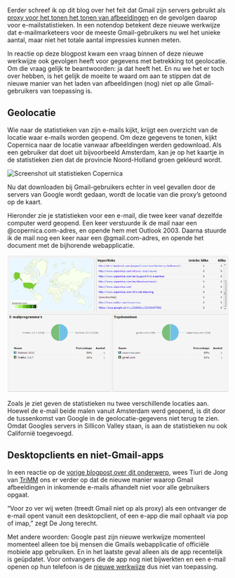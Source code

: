 Eerder schreef ik op dit blog over het feit dat Gmail zijn servers
gebruikt als [proxy voor het tonen het tonen van
afbeeldingen](http://www.copernica.com/nl/blog/gmail-toont-afbeelding-standaard-gevolgen-voor-statistieken "Gmail toont afbeelding standaard, gevolgen voor statistieken")
en de gevolgen daarop voor e-mailstatistieken. In een notendop betekent
deze nieuwe werkwijze dat e-mailmarketeers voor de meeste
Gmail-gebruikers nu wel het unieke aantal, maar niet het totale aantal
impressies kunnen meten.

In reactie op deze blogpost kwam een vraag binnen of deze nieuwe
werkwijze ook gevolgen heeft voor gegevens met betrekking tot
geolocatie. Om die vraag gelijk te beantwoorden: ja dat heeft het. En nu
we het er toch over hebben, is het gelijk de moeite te waard om aan te
stippen dat de nieuwe manier van het laden van afbeeldingen (nog) niet
op alle Gmail-gebruikers van toepassing is.

Geolocatie
----------

Wie naar de statistieken van zijn e-mails kijkt, krijgt een overzicht
van de locatie waar e-mails worden geopend. Om deze gegevens te tonen,
kijkt Copernica naar de locatie vanwaar afbeeldingen werden gedownload.
Als een gebruiker dat doet uit bijvoorbeeld Amsterdam, kan je op het
kaartje in de statistieken zien dat de provincie Noord-Holland groen
gekleurd wordt.

![Screenshot uit statistieken
Copernica](../images/copernica-gmail.png "Screenshot uit statistieken Copernica")

Nu dat downloaden bij Gmail-gebruikers echter in veel gevallen door de
servers van Google wordt gedaan, wordt de locatie van die proxy’s
getoond op de kaart.

Hieronder zie je statistieken voor een e-mail, die twee keer vanaf
dezelfde computer werd geopend. Een keer verstuurde ik de mail naar een
@copernica.com-adres, en opende hem met Outlook 2003. Daarna stuurde ik
de mail nog een keer naar een @gmail.com-adres, en opende het document
met de bijhorende webapplicatie.

[![](../images/geo-copernica.png)](articlesblog/geo-locatie-groot.png "Klik voor grotere versie (opent in nieuw scherm")

Zoals je ziet geven de statistieken nu twee verschillende locaties aan.
Hoewel de e-mail beide malen vanuit Amsterdam werd geopend, is dit door
de tussenkomst van Google in de geolocatie-gegevens niet terug te zien.
Omdat Googles servers in Sillicon Valley staan, is aan de statistieken
nu ook Californië toegevoegd.

Desktopclients en niet-Gmail-apps
---------------------------------

In een reactie op de [vorige blogpost over dit
onderwerp](http://www.copernica.com/nl/blog/gmail-toont-afbeelding-standaard-gevolgen-voor-statistieken "Gmail toont afbeelding standaard, gevolgen voor statistieken"),
wees Tiuri de Jong van
[TriMM](https://www.copernica.com/nl/partners/profile/7035472 "Partnerprofiel van TriMM")
ons er verder op dat de nieuwe manier waarop Gmail afbeeldingen in
inkomende e-mails afhandelt niet voor alle gebruikers opgaat.

“Voor zo ver wij weten (treedt Gmail niet op als proxy) als een
ontvanger de e-mail opent vanuit een desktopclient, of een e-app die
mail ophaalt via pop of imap,” zegt De Jong terecht.

Met andere woorden: Google past zijn nieuwe werkwijze momenteel
momenteel alleen toe bij mensen die Gmails webapplicatie of officiële
mobiele app gebruiken. En in het laatste geval alleen als de app
recentelijk is geüpdatet. Voor ontvangers die de app nog niet bijwerkten
en een e-mail openen op hun telefoon is de [nieuwe
werkwijze](https://www.copernica.com/nl/blog/gmail-toont-afbeelding-standaard-gevolgen-voor-statistieken "Gmail toont afbeeldingen standaard, gevolgen voor statistieken")
dus niet van toepassing.
